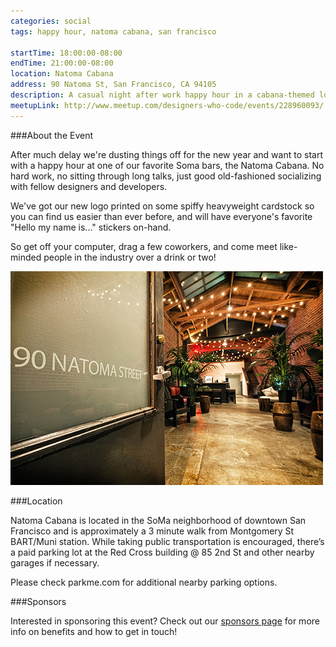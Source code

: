```yaml
---
categories: social
tags: happy hour, natoma cabana, san francisco

startTime: 18:00:00-08:00
endTime: 21:00:00-08:00
location: Natoma Cabana
address: 90 Natoma St, San Francisco, CA 94105
description: A casual night after work happy hour in a cabana-themed lounge in central SOMA.
meetupLink: http://www.meetup.com/designers-who-code/events/228960093/
---
```


###About the Event

After much delay we're dusting things off for the new year and want to start with a happy hour at one of our favorite Soma bars, the Natoma Cabana. No hard work, no sitting through long talks, just good old-fashioned socializing with fellow designers and developers.

We've got our new logo printed on some spiffy heavyweight cardstock so you can find us easier than ever before, and will have everyone's favorite "Hello my name is..." stickers on-hand.

So get off your computer, drag a few coworkers, and come meet like-minded people in the industry over a drink or two!

![Natoma Cabana](/images/event-natomacabana.jpeg)

###Location

Natoma Cabana is located in the SoMa neighborhood of downtown San Francisco and is approximately a 3 minute walk from Montgomery St BART/Muni station. While taking public transportation is encouraged, there’s a paid parking lot at the Red Cross building @ 85 2nd St and other nearby garages if necessary.

Please check parkme.com for additional nearby parking options.

###Sponsors

Interested in sponsoring this event? Check out our [sponsors page](/sponsors) for more info on benefits and how to get in touch! 